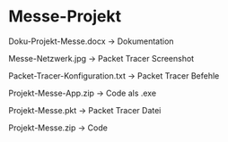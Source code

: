 # Messe-Projekt

Doku-Projekt-Messe.docx -> Dokumentation

Messe-Netzwerk.jpg -> Packet Tracer Screenshot

Packet-Tracer-Konfiguration.txt -> Packet Tracer Befehle

Projekt-Messe-App.zip -> Code als .exe

Projekt-Messe.pkt -> Packet Tracer Datei

Projekt-Messe.zip -> Code
